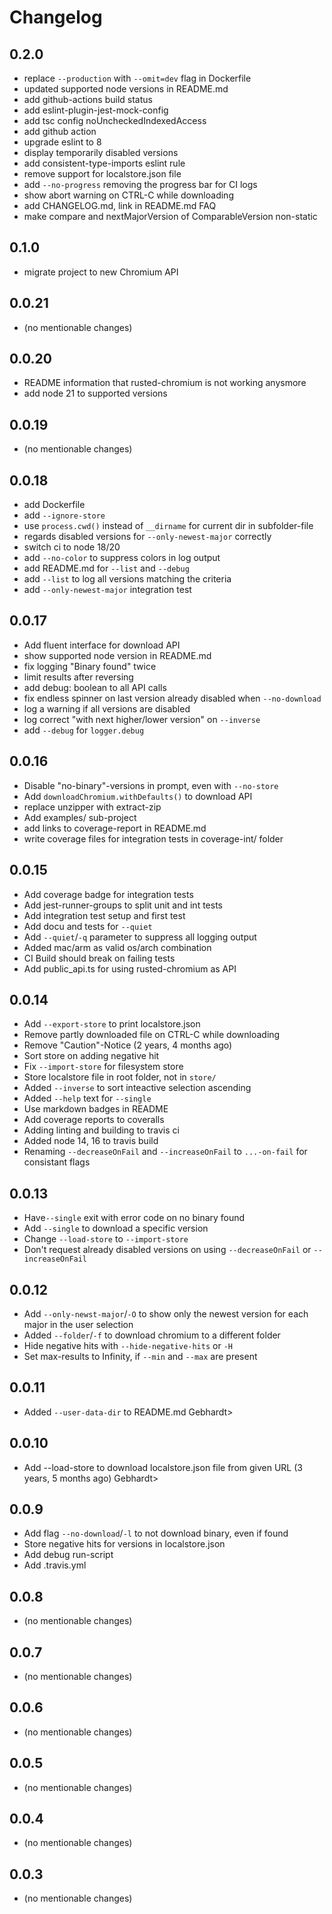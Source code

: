 # Changelog

## 0.2.0

* replace `--production` with `--omit=dev` flag in Dockerfile
* updated supported node versions in README.md
* add github-actions build status
* add eslint-plugin-jest-mock-config
* add tsc config noUncheckedIndexedAccess
* add github action
* upgrade eslint to 8
* display temporarily disabled versions
* add consistent-type-imports eslint rule
* remove support for localstore.json file
* add `--no-progress` removing the progress bar for CI logs
* show abort warning on CTRL-C while downloading
* add CHANGELOG.md, link in README.md FAQ
* make compare and nextMajorVersion of ComparableVersion non-static

## 0.1.0
* migrate project to new Chromium API

## 0.0.21
 * (no mentionable changes)

## 0.0.20
* README information that rusted-chromium is not working anysmore
* add node 21 to supported versions

## 0.0.19
 * (no mentionable changes)

## 0.0.18
* add Dockerfile
* add `--ignore-store`
* use `process.cwd()` instead of `__dirname` for current dir in subfolder-file
* regards disabled versions for `--only-newest-major` correctly
* switch ci to node 18/20
* add `--no-color` to suppress colors in log output
* add README.md for `--list` and `--debug`
* add `--list` to log all versions matching the criteria
* add `--only-newest-major` integration test

## 0.0.17
* Add fluent interface for download API
* show supported node version in README.md
* fix logging "Binary found" twice
* limit results after reversing
* add debug: boolean to all API calls
* fix endless spinner on last version already disabled when `--no-download`
* log a warning if all versions are disabled
* log correct "with next higher/lower version" on `--inverse`
* add `--debug` for `logger.debug`

## 0.0.16
* Disable "no-binary"-versions in prompt, even with `--no-store`
* Add `downloadChromium.withDefaults()` to download API
* replace unzipper with extract-zip
* Add examples/ sub-project
* add links to coverage-report in README.md
* write coverage files for integration tests in coverage-int/ folder

## 0.0.15
* Add coverage badge for integration tests
* Add jest-runner-groups to split unit and int tests
* Add integration test setup and first test
* Add docu and tests for `--quiet`
* Add `--quiet`/`-q` parameter to suppress all logging output
* Added mac/arm as valid os/arch combination
* CI Build should break on failing tests
* Add public_api.ts for using rusted-chromium as API

## 0.0.14
* Add `--export-store` to print localstore.json
* Remove partly downloaded file on CTRL-C while downloading
* Remove "Caution"-Notice (2 years, 4 months ago) <Bastian Gebhardt>
* Sort store on adding negative hit
* Fix `--import-store` for filesystem store
* Store localstore file in root folder, not in `store/`
* Added `--inverse` to sort inteactive selection ascending
* Added `--help` text for `--single`
* Use markdown badges in README
* Add coverage reports to coveralls
* Adding linting and building to travis ci
* Added node 14, 16 to travis build
* Renaming `--decreaseOnFail` and `--increaseOnFail` to `...-on-fail` for consistant flags

## 0.0.13
* Have`--single` exit with error code on no binary found
* Add `--single` to download a specific version
* Change `--load-store` to `--import-store`
* Don't request already disabled versions on using `--decreaseOnFail` or `--increaseOnFail`

## 0.0.12
* Add `--only-newst-major`/`-O` to show only the newest version for each major in the user selection
* Added `--folder`/`-f` to download chromium to a different folder
* Hide negative hits with `--hide-negative-hits` or `-H`
* Set max-results to Infinity, if `--min` and `--max` are present

## 0.0.11
* Added `--user-data-dir` to README.md
Gebhardt>

## 0.0.10
* Add --load-store to download localstore.json file from given URL (3 years, 5 months ago) <Bastian Gebhardt>
Gebhardt>

## 0.0.9
* Add flag `--no-download`/`-l` to not download binary, even if found
* Store negative hits for versions in localstore.json
* Add debug run-script
* Add .travis.yml

## 0.0.8
 * (no mentionable changes)
 
## 0.0.7
 * (no mentionable changes)
 
## 0.0.6
 * (no mentionable changes)
 
## 0.0.5
 * (no mentionable changes)
 
## 0.0.4
 
 * (no mentionable changes)

## 0.0.3
 * (no mentionable changes)
